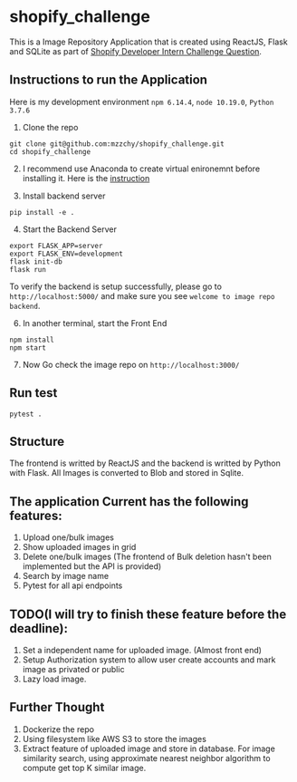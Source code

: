 # shopify_challenge
This is a Image Repository Application that is created using ReactJS, Flask and SQLite as part of [Shopify Developer Intern Challenge Question](https://docs.google.com/document/d/1eg3sJTOwtyFhDopKedRD6142CFkDfWp1QvRKXNTPIOc/edit#heading=h.n7bww7g70ipk).

## Instructions to run the Application
Here is my development environment
`npm 6.14.4`, `node 10.19.0`, `Python 3.7.6`

1. Clone the repo
```
git clone git@github.com:mzzchy/shopify_challenge.git
cd shopify_challenge
```
2. I recommend use Anaconda to create virtual enironemnt before installing it. Here is the [instruction](https://www.digitalocean.com/community/tutorials/how-to-install-anaconda-on-ubuntu-18-04-quickstart)

3. Install backend server
```
pip install -e .
```
4. Start the Backend Server
```
export FLASK_APP=server
export FLASK_ENV=development
flask init-db
flask run
``` 
To verify the backend is setup successfully, please go to `http://localhost:5000/` and make sure you see `welcome to image repo backend`.

6. In another terminal, start the Front End
```
npm install 
npm start
```
7. Now Go check the image repo on `http://localhost:3000/`

## Run test
```
pytest .
```
## Structure
The frontend is writted by ReactJS and the backend is writted by Python with Flask. All Images is converted to Blob and stored in Sqlite. 


## The application Current has the following features:
1. Upload one/bulk images
2. Show uploaded images in grid
3. Delete one/bulk images (The frontend of Bulk deletion hasn't been implemented but the API is provided)
4. Search by image name
5. Pytest for all api endpoints

## TODO(I will try to finish these feature before the deadline):
1. Set a independent name for uploaded image. (Almost front end)
2. Setup Authorization system to allow user create accounts and mark image as privated or public
3. Lazy load image.


## Further Thought
1. Dockerize the repo
2. Using filesystem like AWS S3 to store the images
3. Extract feature of uploaded image and store in database. For image similarity search, using approximate nearest neighbor algorithm to compute get top K similar image.